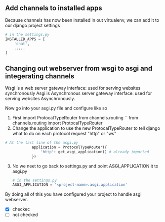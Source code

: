 ## Add channels to installed apps
Because channels has now been installed in out virtualenv, we can add it to 
our django project settings

```py
# in the settings.py
INSTALLED_APPS = [
	'chat',
	.....
]
```

## Changing out webserver from wsgi to asgi and integerating channels
Wsgi is a web server gateway interface: used for serving websites synchronously 
Asgi is Asynchronous server gateway interface: used for serving websites Asynchronously.

Now go into your asgi.py file and configure like so
1. First import ProtocalTypeRouter from channels.routing
	`` from channels.routing import ProtocalTypeRouter
2. Change the application to use the new ProtocalTypeRouter to tell django what to do on each protocol request "http" or "ws"
```py
# At the last line of the asgi.py
			application = ProtocolTypeRouter({
				'http': get_asgi_application() # already imported
			})
```

3. No we neet to go back to settings.py and point ASGI_APPLICATION it to asgi.py
	```py
	# in the settings.py
	ASGI_APPLICATION = '<project-name>.asgi.application'
	```

By doing all of this you have configured your project to handle asgi webserver.

- [x] checkec
- [ ] not checked